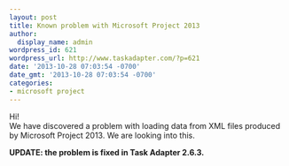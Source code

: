 ```yaml
---
layout: post
title: Known problem with Microsoft Project 2013
author:
  display_name: admin
wordpress_id: 621
wordpress_url: http://www.taskadapter.com/?p=621
date: '2013-10-28 07:03:54 -0700'
date_gmt: '2013-10-28 07:03:54 -0700'
categories:
- microsoft project
---
```

<p>Hi!<br />
We have discovered a problem with loading data from XML files produced by Microsoft Project 2013. We are looking into this.</p>
<p><strong>UPDATE: the problem is fixed in Task Adapter 2.6.3.</strong></p>
